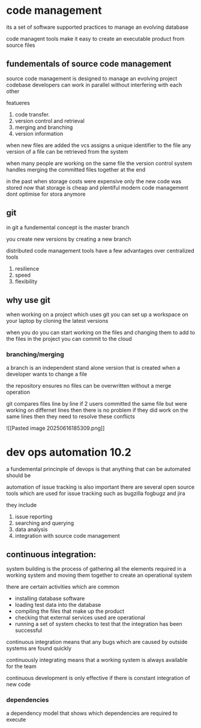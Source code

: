 # code management
its a set of software supported practices to manage an evolving database 

code managent tools make it easy to create an executable product from source files 


## fundementals of source code management
source code management is designed to manage an evolving project codebase 
developers can work in parallel without interfering with each other

featueres
1. code transfer. 
2. version control and retrieval 
3. merging and branching 
4. version information


when new files are added the vcs assigns a unique identifier to the file 
any version of a file can be retrieved from the system 

when many people are working on the same file the version control system handles merging the committed files together at the end

in the past when storage costs were expensive only the new code was stored
now that storage is cheap and plentiful modern code management dont optimise for stora anymore 



## git
in git a fundemental concept is the master branch 

you create new versions by creating a new branch 

distributed code management tools have a few advantages over centralized tools
1. resilience
2. speed
3. flexibility


## why use git
when working on a project which uses git you can set up a workspace on your laptop by cloning the latest versions 

when you do you can start working on the files and changing them 
to add to the files in the project you can commit to the cloud


### branching/merging

a branch is an independent stand alone version that is created when a developer wants to change a file

the repository ensures no files can be overwritten without a merge operation

git compares files line by line
if 2 users committed the same file but were working on differnet lines then there is no problem 
if they did work on the same lines then they need to resolve these conflicts


![[Pasted image 20250616185309.png]]


# dev ops automation 10.2 
a fundemental princinple of devops is that anything that can be automated should be 

automation of issue tracking is also important 
there are several open source tools which are used for issue tracking such as 
bugzilla fogbugz and jira

they include 
1. issue reporting
2. searching and querying
3. data analysis
4. integration with source code management

## continuous integration:
system building is the process of gathering all the elements required in a working system and moving them together to create an operational system 

there are certain activities which are common
- installing database software 
- loading test data into the database
- compiling the files that make up the product 
- checking that external services used are operational 
- running a set of system checks to test that the integration has been successful 


continuous integration means that any bugs which are caused by outside systems are found quickly 


continuously integrating means that a working system is always available for the team 

continuous development is only effective if there is constant integration of new code 

### dependencies
a dependency model that shows which dependencies are required to execute
